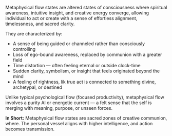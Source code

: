Metaphysical flow states are altered states of consciousness where spiritual awareness, intuitive insight, and creative energy converge, allowing individual to act or create with a sense of effortless alignment, timelessness, and sacred clarity.

They are characterized by:
- A sense of being guided or channeled rather than consciously controlling
- Loss of ego-bound awareness, replaced by communion with a greater field
- Time distortion — often feeling eternal or outside clock-time
- Sudden clarity, symbolism, or insight that feels originated beyond the mind
- A feeling of rightness, lik true act is connected to something divine, archetypal, or destined

Unlike typical psychological flow (focused productivity), metaphysical flow involves a purity Al or energetic current — a felt sense that the self is merging with meaning, purpose, or unseen forces.

**In Short:**
Metaphysical flow states are sacred zones of creative communion, where. The personal vessel aligns with higher intelligence, and action becomes transmission.